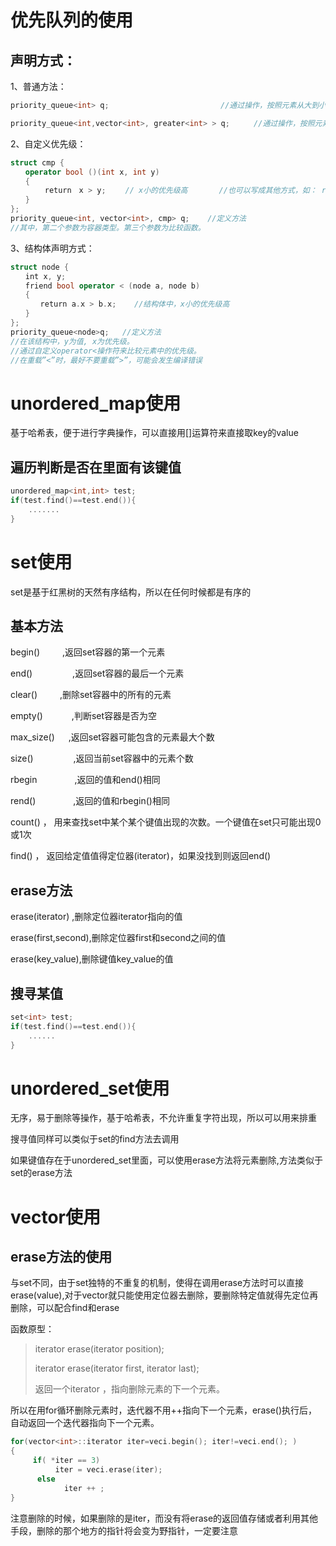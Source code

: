 # 优先队列的使用
## 声明方式：
1、普通方法：
```cpp
priority_queue<int> q;   　　　　　　　　　　　　  //通过操作，按照元素从大到小的顺序出队

priority_queue<int,vector<int>, greater<int> > q;  　　//通过操作，按照元素从小到大的顺序出队
```
2、自定义优先级：
```cpp
struct cmp {     
　　operator bool ()(int x, int y)     
　　{        
　　　　 return　x > y;　　 // x小的优先级高       //也可以写成其他方式，如： return p[x] > p[y];表示p[i]小的优先级高
　　}
};
priority_queue<int, vector<int>, cmp> q;    //定义方法
//其中，第二个参数为容器类型。第三个参数为比较函数。
```
3、结构体声明方式：
```cpp
struct node {     
　　int x, y;     
　　friend bool operator < (node a, node b)     
　　{         
　　　　return a.x > b.x;    //结构体中，x小的优先级高     
　　}
};
priority_queue<node>q;   //定义方法
//在该结构中，y为值, x为优先级。
//通过自定义operator<操作符来比较元素中的优先级。
//在重载”<”时，最好不要重载”>”，可能会发生编译错误
```

# unordered_map使用

基于哈希表，便于进行字典操作，可以直接用[]运算符来直接取key的value
## 遍历判断是否在里面有该键值
```cpp
unordered_map<int,int> test;
if(test.find()==test.end()){
    .......
}
```

# set使用

set是基于红黑树的天然有序结构，所以在任何时候都是有序的
## 基本方法
begin()     　　 ,返回set容器的第一个元素

end() 　　　　 ,返回set容器的最后一个元素

clear()   　　     ,删除set容器中的所有的元素

empty() 　　　,判断set容器是否为空

max_size() 　 ,返回set容器可能包含的元素最大个数

size() 　　　　 ,返回当前set容器中的元素个数

rbegin　　　　 ,返回的值和end()相同

rend()　　　　 ,返回的值和rbegin()相同

count() ，     用来查找set中某个某个键值出现的次数。一个键值在set只可能出现0或1次

find()  ，     返回给定值值得定位器(iterator)，如果没找到则返回end()
## erase方法
erase(iterator)  ,删除定位器iterator指向的值

erase(first,second),删除定位器first和second之间的值

erase(key_value),删除键值key_value的值
## 搜寻某值
```cpp
set<int> test;
if(test.find()==test.end()){
    ......
}
```
# unordered_set使用

无序，易于删除等操作，基于哈希表，不允许重复字符出现，所以可以用来排重

搜寻值同样可以类似于set的find方法去调用

如果键值存在于unordered_set里面，可以使用erase方法将元素删除,方法类似于set的erase方法

# vector使用

## erase方法的使用
与set不同，由于set独特的不重复的机制，使得在调用erase方法时可以直接erase(value),对于vector就只能使用定位器去删除，要删除特定值就得先定位再删除，可以配合find和erase

函数原型：
> iterator erase(iterator position);
>
> iterator erase(iterator first, iterator last);
>
> 返回一个iterator ，指向删除元素的下一个元素。
>
所以在用for循环删除元素时，迭代器不用++指向下一个元素，erase()执行后，自动返回一个迭代器指向下一个元素。
```cpp
for(vector<int>::iterator iter=veci.begin(); iter!=veci.end(); )
{
     if( *iter == 3)
          iter = veci.erase(iter);
      else
            iter ++ ;
}
```
注意删除的时候，如果删除的是iter，而没有将erase的返回值存储或者利用其他手段，删除的那个地方的指针将会变为野指针，一定要注意